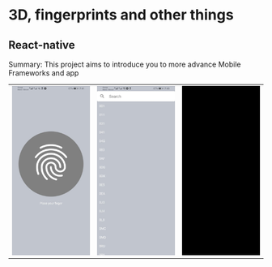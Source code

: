 # 3D, fingerprints and other things
## React-native

  Summary: This project aims to introduce you to more advance Mobile Frameworks and
app


<table>
  <tr>
    <td valign="top"><img src="https://github.com/nhakkaou/swifty-proteins/blob/main/Screens/WhatsApp%20Image%202021-12-11%20at%2017.46.18.jpeg" width=250/></td>
    <td valign="top"><img src="https://github.com/nhakkaou/swifty-proteins/blob/main/Screens/WhatsApp%20Image%202021-12-11%20at%2017.46.41.jpeg" width=250/></td>
      <td valign="top">
      <img src="https://github.com/nhakkaou/swifty-proteins/blob/main/Screens/ezgif-4-8de597c31b8f.gif" width=250/>
    </td>
  </tr>
</table>
